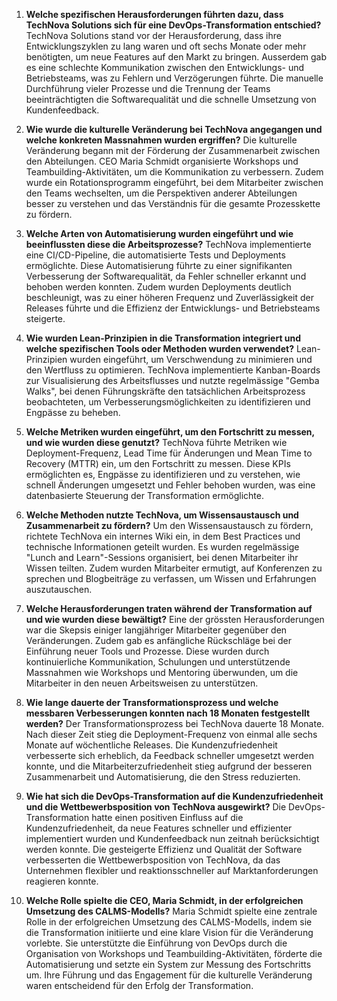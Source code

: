 1. **Welche spezifischen Herausforderungen führten dazu, dass TechNova Solutions sich für eine DevOps-Transformation entschied?**
   TechNova Solutions stand vor der Herausforderung, dass ihre Entwicklungszyklen zu lang waren und oft sechs Monate oder mehr benötigten, um neue Features auf den Markt zu bringen. Ausserdem gab es eine schlechte Kommunikation zwischen den Entwicklungs- und Betriebsteams, was zu Fehlern und Verzögerungen führte. Die manuelle Durchführung vieler Prozesse und die Trennung der Teams beeinträchtigten die Softwarequalität und die schnelle Umsetzung von Kundenfeedback.

2. **Wie wurde die kulturelle Veränderung bei TechNova angegangen und welche konkreten Massnahmen wurden ergriffen?**
   Die kulturelle Veränderung begann mit der Förderung der Zusammenarbeit zwischen den Abteilungen. CEO Maria Schmidt organisierte Workshops und Teambuilding-Aktivitäten, um die Kommunikation zu verbessern. Zudem wurde ein Rotationsprogramm eingeführt, bei dem Mitarbeiter zwischen den Teams wechselten, um die Perspektiven anderer Abteilungen besser zu verstehen und das Verständnis für die gesamte Prozesskette zu fördern.

3. **Welche Arten von Automatisierung wurden eingeführt und wie beeinflussten diese die Arbeitsprozesse?**
   TechNova implementierte eine CI/CD-Pipeline, die automatisierte Tests und Deployments ermöglichte. Diese Automatisierung führte zu einer signifikanten Verbesserung der Softwarequalität, da Fehler schneller erkannt und behoben werden konnten. Zudem wurden Deployments deutlich beschleunigt, was zu einer höheren Frequenz und Zuverlässigkeit der Releases führte und die Effizienz der Entwicklungs- und Betriebsteams steigerte.

4. **Wie wurden Lean-Prinzipien in die Transformation integriert und welche spezifischen Tools oder Methoden wurden verwendet?**
   Lean-Prinzipien wurden eingeführt, um Verschwendung zu minimieren und den Wertfluss zu optimieren. TechNova implementierte Kanban-Boards zur Visualisierung des Arbeitsflusses und nutzte regelmässige "Gemba Walks", bei denen Führungskräfte den tatsächlichen Arbeitsprozess beobachteten, um Verbesserungsmöglichkeiten zu identifizieren und Engpässe zu beheben.

5. **Welche Metriken wurden eingeführt, um den Fortschritt zu messen, und wie wurden diese genutzt?**
   TechNova führte Metriken wie Deployment-Frequenz, Lead Time für Änderungen und Mean Time to Recovery (MTTR) ein, um den Fortschritt zu messen. Diese KPIs ermöglichten es, Engpässe zu identifizieren und zu verstehen, wie schnell Änderungen umgesetzt und Fehler behoben wurden, was eine datenbasierte Steuerung der Transformation ermöglichte.

6. **Welche Methoden nutzte TechNova, um Wissensaustausch und Zusammenarbeit zu fördern?**
   Um den Wissensaustausch zu fördern, richtete TechNova ein internes Wiki ein, in dem Best Practices und technische Informationen geteilt wurden. Es wurden regelmässige "Lunch and Learn"-Sessions organisiert, bei denen Mitarbeiter ihr Wissen teilten. Zudem wurden Mitarbeiter ermutigt, auf Konferenzen zu sprechen und Blogbeiträge zu verfassen, um Wissen und Erfahrungen auszutauschen.

7. **Welche Herausforderungen traten während der Transformation auf und wie wurden diese bewältigt?**
   Eine der grössten Herausforderungen war die Skepsis einiger langjähriger Mitarbeiter gegenüber den Veränderungen. Zudem gab es anfängliche Rückschläge bei der Einführung neuer Tools und Prozesse. Diese wurden durch kontinuierliche Kommunikation, Schulungen und unterstützende Massnahmen wie Workshops und Mentoring überwunden, um die Mitarbeiter in den neuen Arbeitsweisen zu unterstützen.

8. **Wie lange dauerte der Transformationsprozess und welche messbaren Verbesserungen konnten nach 18 Monaten festgestellt werden?**
   Der Transformationsprozess bei TechNova dauerte 18 Monate. Nach dieser Zeit stieg die Deployment-Frequenz von einmal alle sechs Monate auf wöchentliche Releases. Die Kundenzufriedenheit verbesserte sich erheblich, da Feedback schneller umgesetzt werden konnte, und die Mitarbeiterzufriedenheit stieg aufgrund der besseren Zusammenarbeit und Automatisierung, die den Stress reduzierten.

9. **Wie hat sich die DevOps-Transformation auf die Kundenzufriedenheit und die Wettbewerbsposition von TechNova ausgewirkt?**
   Die DevOps-Transformation hatte einen positiven Einfluss auf die Kundenzufriedenheit, da neue Features schneller und effizienter implementiert wurden und Kundenfeedback nun zeitnah berücksichtigt werden konnte. Die gesteigerte Effizienz und Qualität der Software verbesserten die Wettbewerbsposition von TechNova, da das Unternehmen flexibler und reaktionsschneller auf Marktanforderungen reagieren konnte.

10. **Welche Rolle spielte die CEO, Maria Schmidt, in der erfolgreichen Umsetzung des CALMS-Modells?**
   Maria Schmidt spielte eine zentrale Rolle in der erfolgreichen Umsetzung des CALMS-Modells, indem sie die Transformation initiierte und eine klare Vision für die Veränderung vorlebte. Sie unterstützte die Einführung von DevOps durch die Organisation von Workshops und Teambuilding-Aktivitäten, förderte die Automatisierung und setzte ein System zur Messung des Fortschritts um. Ihre Führung und das Engagement für die kulturelle Veränderung waren entscheidend für den Erfolg der Transformation.
